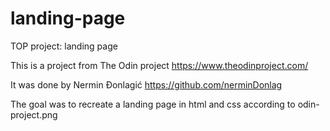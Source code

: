 # landing-page
TOP project: landing page

This is a project from The Odin project
https://www.theodinproject.com/

It was done by Nermin Đonlagić
https://github.com/nerminDonlag

The goal was to recreate a landing page in html and css according to odin-project.png
